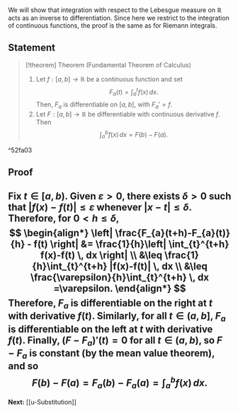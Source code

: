 We will show that integration with respect to the Lebesgue measure on $\mathbb{R}$ acts as an inverse to differentiation. Since here we restrict to the integration of continuous functions, the proof is the same as for Riemann integrals.

## Statement

> [!theorem] Theorem (Fundamental Theorem of Calculus)
> 1. Let $f:[a,b]\to \mathbb{R}$ be a continuous function and set
> $$
> F_{a}(t)=\int_{a}^{t} f(x) \, dx.
> $$
> Then, $F_{a}$ is differentiable on $[a,b]$, with $F_{a}'=f$.
> 2. Let $F:[a,b]\to \mathbb{R}$ be differentiable with continuous derivative $f$. Then
> $$
> \int_{a}^{b} f(x) \, dx=F(b)-F(a). 
> $$

^52fa03

## Proof

Fix $t\in[a,b)$. Given $\varepsilon>0$, there exists $\delta>0$ such that $|f(x)-f(t)|\leq\varepsilon$ whenever $|x-t|\leq\delta$. Therefore, for $0<h\leq\delta$,
$$
\begin{align*}
\left| \frac{F_{a}(t+h)-F_{a}(t)}{h} - f(t) \right| &= \frac{1}{h}\left| \int_{t}^{t+h} f(x)-f(t) \, dx  \right| \\
&\leq \frac{1}{h}\int_{t}^{t+h} |f(x)-f(t)| \, dx \\
&\leq \frac{\varepsilon}{h}\int_{t}^{t+h} \, dx =\varepsilon.
\end{align*}
$$
Therefore, $F_{a}$ is differentiable on the right at $t$ with derivative $f(t)$. Similarly, for all $t\in(a,b]$, $F_{a}$ is differentiable on the left at $t$ with derivative $f(t)$. Finally, $(F-F_{a})'(t)=0$ for all $t\in(a,b)$, so $F-F_{a}$ is constant (by the mean value theorem), and so
$$
F(b)-F(a)=F_{a}(b)-F_{a}(a)=\int_{a}^{b} f(x) \, dx .
$$
---

**Next:** [[u-Substitution]]